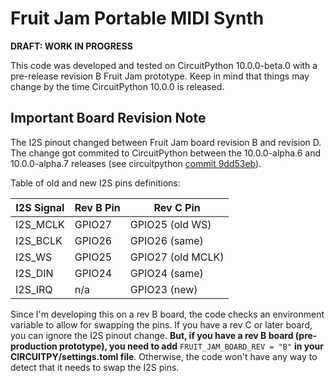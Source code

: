 <!-- SPDX-License-Identifier: MIT -->
<!-- SPDX-FileCopyrightText: Copyright 2025 Sam Blenny -->
# Fruit Jam Portable MIDI Synth

**DRAFT: WORK IN PROGRESS**

This code was developed and tested on CircuitPython 10.0.0-beta.0 with a
pre-release revision B Fruit Jam prototype. Keep in mind that things may change
by the time CircuitPython 10.0.0 is released.


## Important Board Revision Note

The I2S pinout changed between Fruit Jam board revision B and revision D. The
change got commited to CircuitPython between the 10.0.0-alpha.6 and
10.0.0-alpha.7 releases (see circuitpython
[commit 9dd53eb](https://github.com/adafruit/circuitpython/commit/9dd53eb6c34994dc7ef7e2a4f21dfd7c7d8dbbd9)).

Table of old and new I2S pins definitions:

| I2S Signal | Rev B Pin | Rev C Pin         |
| ---------- | --------- | ----------------- |
| I2S_MCLK   | GPIO27    | GPIO25 (old WS)   |
| I2S_BCLK   | GPIO26    | GPIO26 (same)     |
| I2S_WS     | GPIO25    | GPIO27 (old MCLK) |
| I2S_DIN    | GPIO24    | GPIO24 (same)     |
| I2S_IRQ    | n/a       | GPIO23 (new)      |

Since I'm developing this on a rev B board, the code checks an environment
variable to allow for swapping the pins.  If you have a rev C or later board,
you can ignore the I2S pinout change. **But, if you have a rev B board
(pre-production prototype), you need to add** `FRUIT_JAM_BOARD_REV = "B"` **in
your CIRCUITPY/settings.toml file**. Otherwise, the code won't have any way to
detect that it needs to swap the I2S pins.
